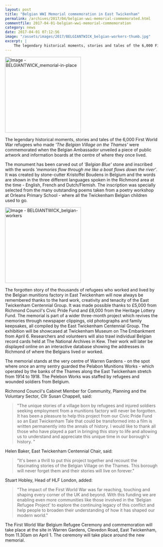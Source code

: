 ```yaml
---
layout: post
title: "Belgian WWI Memorial commemoration in East Twickenham"
permalink: /archives/2017/04/belgian-wwi-memorial-commemorated.html
commentfile: 2017-04-01-belgian-wwi-memorial-commemoration
category: news
date: 2017-04-01 07:12:56
image: "/assets/images/2017/BELGIANTWICK_belgian-workers-thumb.jpg"
excerpt: |
    The legendary historical moments, stories and tales of the 6,000 First World War refugees who made <em>'The Belgian Village on the Thames'</em> were commemorated when the Belgian Ambassador unveiled a piece of public artwork and information boards at the centre of where they once lived.
---
```


<a href="/assets/images/2017/BELGIANTWICK_memorial-in-place.jpg" title="Click for a larger image"><img src="/assets/images/2017/BELGIANTWICK_memorial-in-place-thumb.jpg" width="250" alt="Image - BELGIANTWICK_memorial-in-place"  class="photo right"/></a>

The legendary historical moments, stories and tales of the 6,000 First World War refugees who made <em>'The Belgian Village on the Thames'</em> were commemorated when the Belgian Ambassador unveiled a piece of public artwork and information boards at the centre of where they once lived.

The monument has been carved out of <em>'Belgian Blue'</em> stone and inscribed with the words <em>'memories flow through me like a boat flows down the river'</em>. It was created by stone-cutter Kristoffel Boudens in Belgium and the words are shown in the three different languages spoken in the Richmond area at the time - English, French and Dutch/Flemish. The inscription was specially selected from the many outstanding poems taken from a poetry workshop at Orleans Primary School - where all the Twickenham Belgian children used to go.

<a href="/assets/images/2017/BELGIANTWICK_belgian-workers.jpg" title="Click for a larger image"><img src="/assets/images/2017/BELGIANTWICK_belgian-workers-thumb.jpg" width="250" alt="Image - BELGIANTWICK_belgian-workers"  class="photo right"/></a>

The forgotten story of the thousands of refugees who worked and lived by the Belgian munitions factory in East Twickenham will now always be remembered thanks to the hard work, creativity and tenacity of the East Twickenham Centennial Group. It was made possible thanks to £5,000 from Richmond Council's Civic Pride Fund and £8,000 from the Heritage Lottery Fund. The memorial is part of a wider three-month project which revives the memories through newspaper clippings, old photographs and family keepsakes, all compiled by the East Twickenham Centennial Group. The exhibition will be showcased at Twickenham Museum on The Embankment from April 6. Researchers and volunteers will also trawl individual Belgian record cards held at The National Archives in Kew. Their work will later be displayed online on an interactive database showing the addresses in Richmond of where the Belgians lived or worked.

The memorial stands at the very centre of Warren Gardens - on the spot where once an army sentry guarded the Pelabon Munitions Works - which operated by the banks of the Thames along the East Twickenham stretch from 1914 to 1918. The Pelebon Works was staffed by refugees and wounded soldiers from Belgium.

Richmond Council's Cabinet Member for Community, Planning and the Voluntary Sector, Cllr Susan Chappell, said:

> "The unique stories of a village born by refugees and injured soldiers seeking employment from a munitions factory will never be forgotten. It has been a pleasure to help this project from our Civic Pride Fund so an East Twickenham Tale that could be transformed into a film is written permanently into the annals of history. I would like to thank all those who have played a part in bringing this story to life and allowing us to understand and appreciate this unique time in our borough's history. "

Helen Baker, East Twickenham Centennial Chair, said:

> "It's been a thrill to put this project together and recount the fascinating stories of the Belgian Village on the Thames. This borough will never forget them and their stories will live on forever."

Stuart Hobley, Head of HLF London, added:

> "The impact of the First World War was far reaching, touching and shaping every corner of the UK and beyond. With this funding we are enabling even more communities like those involved in the 'Belgian Refugee Project' to explore the continuing legacy of this conflict and help people to broaden their understanding of how it has shaped our modern world."

The First World War Belgium Refugee Ceremony and commemoration will take place at the site in Warren Gardens, Clevedon Road, East Twickenham, from 11.30am on April 1. The ceremony will take place around the new memorial.
